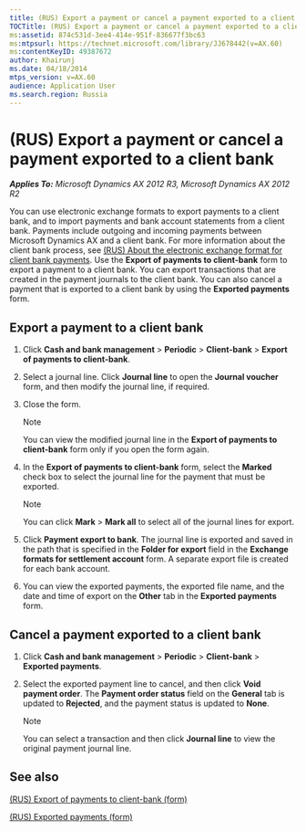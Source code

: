 ```yaml
---
title: (RUS) Export a payment or cancel a payment exported to a client bank
TOCTitle: (RUS) Export a payment or cancel a payment exported to a client bank
ms:assetid: 874c531d-3ee4-414e-951f-836677f3bc63
ms:mtpsurl: https://technet.microsoft.com/library/JJ678442(v=AX.60)
ms:contentKeyID: 49387672
author: Khairunj
ms.date: 04/18/2014
mtps_version: v=AX.60
audience: Application User
ms.search.region: Russia
---
```


# (RUS) Export a payment or cancel a payment exported to a client bank 


_**Applies To:** Microsoft Dynamics AX 2012 R3, Microsoft Dynamics AX 2012 R2_

You can use electronic exchange formats to export payments to a client bank, and to import payments and bank account statements from a client bank. Payments include outgoing and incoming payments between Microsoft Dynamics AX and a client bank. For more information about the client bank process, see [(RUS) About the electronic exchange format for client bank payments](rus-about-the-electronic-exchange-format-for-client-bank-payments.md). Use the **Export of payments to client-bank** form to export a payment to a client bank. You can export transactions that are created in the payment journals to the client bank. You can also cancel a payment that is exported to a client bank by using the **Exported payments** form.

## Export a payment to a client bank

1.  Click **Cash and bank management** \> **Periodic** \> **Client-bank** \> **Export of payments to client-bank**.

2.  Select a journal line. Click **Journal line** to open the **Journal voucher** form, and then modify the journal line, if required.

3.  Close the form.
    

    > [!NOTE]
    > <P>You can view the modified journal line in the <STRONG>Export of payments to client-bank</STRONG> form only if you open the form again.</P>



4.  In the **Export of payments to client-bank** form, select the **Marked** check box to select the journal line for the payment that must be exported.
    

    > [!NOTE]
    > <P>You can click <STRONG>Mark</STRONG> &gt; <STRONG>Mark all</STRONG> to select all of the journal lines for export.</P>



5.  Click **Payment export to bank**. The journal line is exported and saved in the path that is specified in the **Folder for export** field in the **Exchange formats for settlement account** form. A separate export file is created for each bank account.

6.  You can view the exported payments, the exported file name, and the date and time of export on the **Other** tab in the **Exported payments** form.

## Cancel a payment exported to a client bank

1.  Click **Cash and bank management** \> **Periodic** \> **Client-bank** \> **Exported payments**.

2.  Select the exported payment line to cancel, and then click **Void payment order**. The **Payment order status** field on the **General** tab is updated to **Rejected**, and the payment status is updated to **None**.
    

    > [!NOTE]
    > <P>You can select a transaction and then click <STRONG>Journal line</STRONG> to view the original payment journal line.</P>



## See also

[(RUS) Export of payments to client-bank (form)](https://technet.microsoft.com/library/jj678349\(v=ax.60\))

[(RUS) Exported payments (form)](https://technet.microsoft.com/library/jj678336\(v=ax.60\))

  


